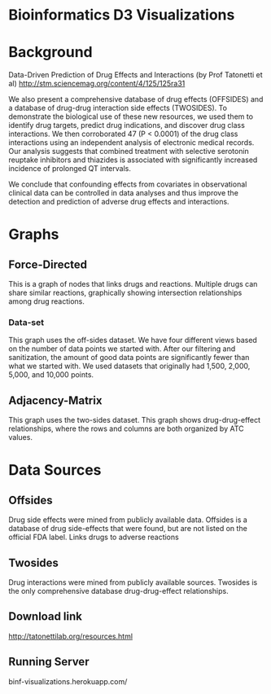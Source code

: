 # Bioinformatics D3 Visualizations

# Background
Data-Driven Prediction of Drug Effects and Interactions (by Prof Tatonetti et al)
http://stm.sciencemag.org/content/4/125/125ra31

We also present a comprehensive database of drug effects (OFFSIDES) and a database of drug-drug interaction side effects (TWOSIDES). To demonstrate the biological use of these new resources, we used them to identify drug targets, predict drug indications, and discover drug class interactions. We then corroborated 47 (P < 0.0001) of the drug class interactions using an independent analysis of electronic medical records. Our analysis suggests that combined treatment with selective serotonin reuptake inhibitors and thiazides is associated with significantly increased incidence of prolonged QT intervals. 

We conclude that confounding effects from covariates in observational clinical data can be controlled in data analyses and thus improve the detection and prediction of adverse drug effects and interactions.


# Graphs

## Force-Directed
This is a graph of nodes that links drugs and reactions.  Multiple drugs can share similar reactions, graphically showing intersection relationships among drug reactions.

### Data-set
This graph uses the off-sides dataset.  We have four different views based on the number of data points we started with.  After our filtering and sanitization, the amount of good data points are significantly fewer than what we started with.  We used datasets that originally had 1,500, 2,000, 5,000, and 10,000 points.

## Adjacency-Matrix
This graph uses the two-sides dataset.  This graph shows drug-drug-effect relationships, where the rows and columns are both organized by ATC values.  

# Data Sources

## Offsides
Drug side effects were mined from publicly available data. Offsides is a database of drug side-effects that were found, but are not listed on the official FDA label.
Links drugs to adverse reactions

## Twosides
Drug interactions were mined from publicly available sources. Twosides is the only comprehensive database drug-drug-effect relationships.

## Download link
http://tatonettilab.org/resources.html

## Running Server
binf-visualizations.herokuapp.com/